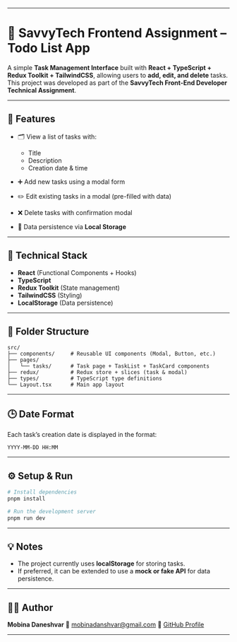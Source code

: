 

---

# 🧩 SavvyTech Frontend Assignment – Todo List App

A simple **Task Management Interface** built with **React + TypeScript + Redux Toolkit + TailwindCSS**, allowing users to **add, edit, and delete** tasks.
This project was developed as part of the **SavvyTech Front-End Developer Technical Assignment**.

---

## 🚀 Features

* 🗂️ View a list of tasks with:

  * Title
  * Description
  * Creation date & time
* ➕ Add new tasks using a modal form
* ✏️ Edit existing tasks in a modal (pre-filled with data)
* ❌ Delete tasks with confirmation modal
* 💾 Data persistence via **Local Storage**

---

## 🧠 Technical Stack

* **React** (Functional Components + Hooks)
* **TypeScript**
* **Redux Toolkit** (State management)
* **TailwindCSS** (Styling)
* **LocalStorage** (Data persistence)

---

## 🧩 Folder Structure

```
src/
├── components/     # Reusable UI components (Modal, Button, etc.)
├── pages/
│   └── tasks/      # Task page + TaskList + TaskCard components
├── redux/          # Redux store + slices (task & modal)
├── types/          # TypeScript type definitions
└── Layout.tsx      # Main app layout
```

---

## 🕒 Date Format

Each task’s creation date is displayed in the format:

```
YYYY-MM-DD HH:MM
```

---

## ⚙️ Setup & Run

```bash
# Install dependencies
pnpm install

# Run the development server
pnpm run dev
```

---

## 💡 Notes

* The project currently uses **localStorage** for storing tasks.
* If preferred, it can be extended to use a **mock or fake API** for data persistence.

---

## 👨‍💻 Author

**Mobina Daneshvar**
📧 [mobinadanshvar@gmail.com](mailto:mobinadanshvar@gmail.com)
🔗 [GitHub Profile](https://github.com/mobinadanshvarweb)

---




